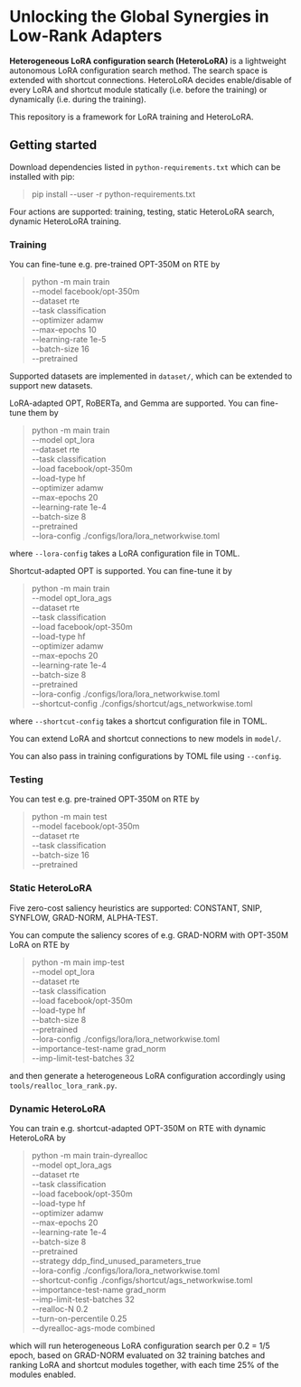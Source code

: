 # Unlocking the Global Synergies in Low-Rank Adapters

__Heterogeneous LoRA configuration search (HeteroLoRA)__ is a lightweight autonomous LoRA configuration 
search method. The search space is extended with shortcut connections. HeteroLoRA decides enable/disable 
of every LoRA and shortcut module statically (i.e. before the training) or dynamically (i.e. during the training).

This repository is a framework for LoRA training and HeteroLoRA.

## Getting started

Download dependencies listed in `python-requirements.txt`
which can be installed with pip:

> pip install --user -r python-requirements.txt

Four actions are supported: training, testing, static HeteroLoRA search, dynamic HeteroLoRA training.

### Training

You can fine-tune e.g. pre-trained OPT-350M on RTE by

> python -m main train \
> --model facebook/opt-350m \
> --dataset rte \
> --task classification \
> --optimizer adamw \
> --max-epochs 10 \
> --learning-rate 1e-5 \
> --batch-size 16 \
> --pretrained

Supported datasets are implemented in `dataset/`, which can be extended to support new datasets.

LoRA-adapted OPT, RoBERTa, and Gemma are supported. You can fine-tune them by

> python -m main train \
> --model opt_lora \
> --dataset rte \
> --task classification \
> --load facebook/opt-350m \
> --load-type hf \
> --optimizer adamw \
> --max-epochs 20 \
> --learning-rate 1e-4 \
> --batch-size 8 \
> --pretrained \
> --lora-config ./configs/lora/lora_networkwise.toml

where `--lora-config` takes a LoRA configuration file in TOML.

Shortcut-adapted OPT is supported. You can fine-tune it by

> python -m main train \
> --model opt_lora_ags \
> --dataset rte \
> --task classification \
> --load facebook/opt-350m \
> --load-type hf \
> --optimizer adamw \
> --max-epochs 20 \
> --learning-rate 1e-4 \
> --batch-size 8 \
> --pretrained \
> --lora-config ./configs/lora/lora_networkwise.toml \
> --shortcut-config ./configs/shortcut/ags_networkwise.toml

where ``--shortcut-config`` takes a shortcut configuration file in TOML.

You can extend LoRA and shortcut connections to new models in `model/`.

You can also pass in training configurations by TOML file using `--config`. 

### Testing

You can test e.g. pre-trained OPT-350M on RTE by

> python -m main test \
> --model facebook/opt-350m \
> --dataset rte \
> --task classification \
> --batch-size 16 \
> --pretrained

### Static HeteroLoRA

Five zero-cost saliency heuristics are supported: CONSTANT, SNIP, SYNFLOW, GRAD-NORM, ALPHA-TEST.

You can compute the saliency scores of e.g. GRAD-NORM with OPT-350M LoRA on RTE by

> python -m main imp-test \
> --model opt_lora \
> --dataset rte \
> --task classification \
> --load facebook/opt-350m \
> --load-type hf \
> --batch-size 8 \
> --pretrained \
> --lora-config ./configs/lora/lora_networkwise.toml \
> --importance-test-name grad_norm \
> --imp-limit-test-batches 32 

and then generate a heterogeneous LoRA configuration accordingly using `tools/realloc_lora_rank.py`.

### Dynamic HeteroLoRA

You can train e.g. shortcut-adapted OPT-350M on RTE with dynamic HeteroLoRA by

> python -m main train-dyrealloc \
> --model opt_lora_ags \
> --dataset rte \
> --task classification \
> --load facebook/opt-350m \
> --load-type hf \
> --optimizer adamw \
> --max-epochs 20 \
> --learning-rate 1e-4 \
> --batch-size 8 \
> --pretrained \
> --strategy ddp_find_unused_parameters_true \
> --lora-config ./configs/lora/lora_networkwise.toml \
> --shortcut-config ./configs/shortcut/ags_networkwise.toml \
> --importance-test-name grad_norm \
> --imp-limit-test-batches 32 \
> --realloc-N 0.2 \
> --turn-on-percentile 0.25 \
> --dyrealloc-ags-mode combined

which will run heterogeneous LoRA configuration search per 0.2 = 1/5 epoch,
based on GRAD-NORM evaluated on 32 training batches and ranking LoRA and shortcut modules together,
with each time 25% of the modules enabled.
